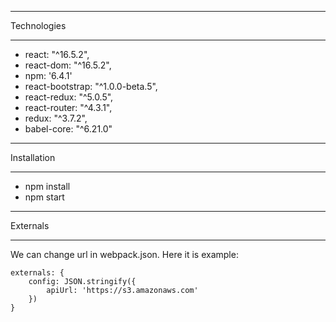 ************
Technologies
************

 - react: "^16.5.2",
 - react-dom: "^16.5.2",
 - npm: '6.4.1'
 - react-bootstrap: "^1.0.0-beta.5",
 - react-redux: "^5.0.5",
 - react-router: "^4.3.1",
 - redux: "^3.7.2",
 - babel-core: "^6.21.0"

************
Installation
************

- npm install
- npm start


************
Externals
************

We can change url in webpack.json. Here it is example:

    externals: {
        config: JSON.stringify({
            apiUrl: 'https://s3.amazonaws.com'
        })
    }